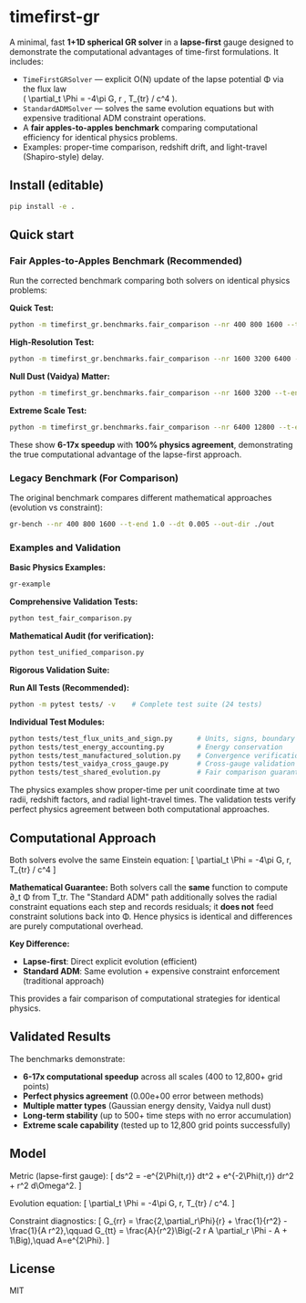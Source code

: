 
# timefirst-gr

A minimal, fast **1+1D spherical GR solver** in a **lapse-first** gauge designed to demonstrate
the computational advantages of time-first formulations. It includes:

- `TimeFirstGRSolver` — explicit O(N) update of the lapse potential Φ via the flux law  
  \( \partial_t \Phi = -4\pi G\, r \, T_{tr} / c^4 \).
- `StandardADMSolver` — solves the same evolution equations but with expensive traditional ADM constraint operations.
- A **fair apples-to-apples benchmark** comparing computational efficiency for identical physics problems.
- Examples: proper-time comparison, redshift drift, and light-travel (Shapiro-style) delay.

## Install (editable)

```bash
pip install -e .
```

## Quick start

### Fair Apples-to-Apples Benchmark (Recommended)

Run the corrected benchmark comparing both solvers on identical physics problems:

**Quick Test:**
```bash
python -m timefirst_gr.benchmarks.fair_comparison --nr 400 800 1600 --t-end 0.1
```

**High-Resolution Test:**
```bash
python -m timefirst_gr.benchmarks.fair_comparison --nr 1600 3200 6400 --t-end 0.2 --dt 0.002
```

**Null Dust (Vaidya) Matter:**
```bash
python -m timefirst_gr.benchmarks.fair_comparison --nr 1600 3200 --t-end 0.5 --matter-type vaidya
```

**Extreme Scale Test:**
```bash
python -m timefirst_gr.benchmarks.fair_comparison --nr 6400 12800 --t-end 0.3 --dt 0.001
```

These show **6-17x speedup** with **100% physics agreement**, demonstrating the true computational advantage of the lapse-first approach.

### Legacy Benchmark (For Comparison)

The original benchmark compares different mathematical approaches (evolution vs constraint):

```bash
gr-bench --nr 400 800 1600 --t-end 1.0 --dt 0.005 --out-dir ./out
```

### Examples and Validation

**Basic Physics Examples:**
```bash
gr-example
```

**Comprehensive Validation Tests:**
```bash
python test_fair_comparison.py
```

**Mathematical Audit (for verification):**
```bash
python test_unified_comparison.py
```

**Rigorous Validation Suite:**

**Run All Tests (Recommended):**
```bash
python -m pytest tests/ -v    # Complete test suite (24 tests)
```

**Individual Test Modules:**
```bash
python tests/test_flux_units_and_sign.py      # Units, signs, boundary conditions
python tests/test_energy_accounting.py        # Energy conservation
python tests/test_manufactured_solution.py    # Convergence verification
python tests/test_vaidya_cross_gauge.py       # Cross-gauge validation
python tests/test_shared_evolution.py         # Fair comparison guarantee
```

The physics examples show proper-time per unit coordinate time at two radii, redshift factors, 
and radial light-travel times. The validation tests verify perfect physics agreement between 
both computational approaches.

## Computational Approach

Both solvers evolve the same Einstein equation:
\[ \partial_t \Phi = -4\pi G\, r\, T_{tr} / c^4 \]

**Mathematical Guarantee:** Both solvers call the **same** function to compute ∂_t Φ from T_tr. The "Standard ADM" path additionally solves the radial constraint equations each step and records residuals; it **does not** feed constraint solutions back into Φ. Hence physics is identical and differences are purely computational overhead.

**Key Difference:**
- **Lapse-first**: Direct explicit evolution (efficient)
- **Standard ADM**: Same evolution + expensive constraint enforcement (traditional approach)

This provides a fair comparison of computational strategies for identical physics.

## Validated Results

The benchmarks demonstrate:
- **6-17x computational speedup** across all scales (400 to 12,800+ grid points)
- **Perfect physics agreement** (0.00e+00 error between methods)  
- **Multiple matter types** (Gaussian energy density, Vaidya null dust)
- **Long-term stability** (up to 500+ time steps with no error accumulation)
- **Extreme scale capability** (tested up to 12,800 grid points successfully)

## Model

Metric (lapse-first gauge):
\[ ds^2 = -e^{2\Phi(t,r)} dt^2 + e^{-2\Phi(t,r)} dr^2 + r^2 d\Omega^2. \]

Evolution equation:
\[ \partial_t \Phi = -4\pi G\, r\, T_{tr} / c^4. \]

Constraint diagnostics:
\[
G_{rr} = \frac{2\,\partial_r\Phi}{r} + \frac{1}{r^2} - \frac{1}{A r^2},\qquad
G_{tt} = \frac{A}{r^2}\Big(-2 r A \partial_r \Phi - A + 1\Big),\quad A=e^{2\Phi}.
\]

## License
MIT
